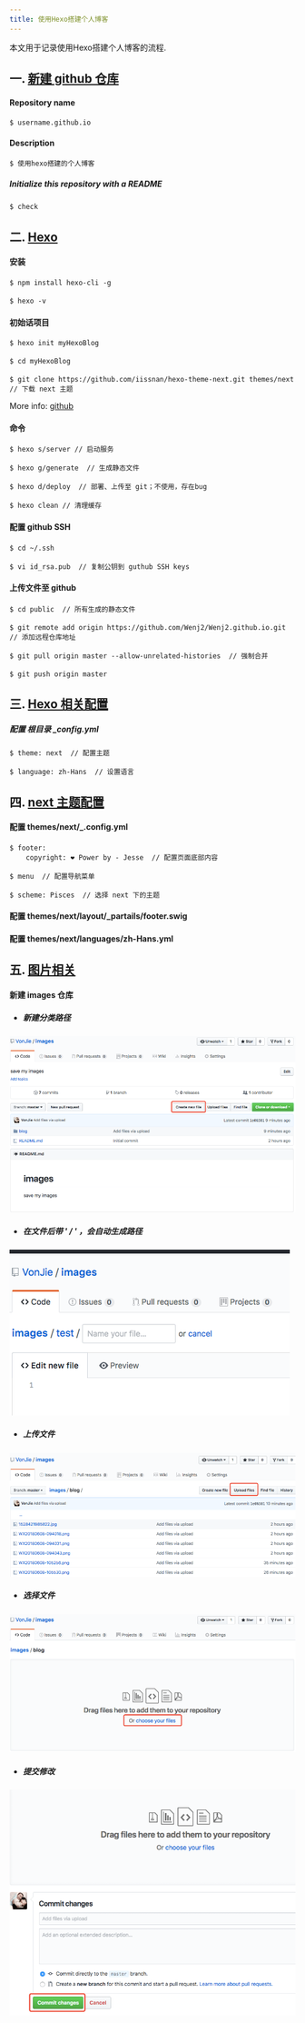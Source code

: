 ```yaml
---
title: 使用Hexo搭建个人博客
---
```

本文用于记录使用Hexo搭建个人博客的流程.

## 一. [新建 github 仓库](https://github.com/Wenj2)

#### Repository name

```
$ username.github.io
```

#### Description

``` 
$ 使用hexo搭建的个人博客
```

##### Initialize this repository with a README

```
$ check
```

## 二. [Hexo](https://hexo.io/zh-cn/)

#### 安装
```
$ npm install hexo-cli -g

$ hexo -v
```

#### 初始话项目
```
$ hexo init myHexoBlog

$ cd myHexoBlog

$ git clone https://github.com/iissnan/hexo-theme-next.git themes/next // 下载 next 主题
```
More info: [github](https://github.com/hexojs/hexo)

#### 命令
```
$ hexo s/server // 启动服务

$ hexo g/generate  // 生成静态文件

$ hexo d/deploy  // 部署、上传至 git；不使用，存在bug

$ hexo clean // 清理缓存
```

#### 配置 github SSH
```
$ cd ~/.ssh

$ vi id_rsa.pub  // 复制公钥到 guthub SSH keys
```

#### 上传文件至 github
```
$ cd public  // 所有生成的静态文件

$ git remote add origin https://github.com/Wenj2/Wenj2.github.io.git  // 添加远程仓库地址

$ git pull origin master --allow-unrelated-histories  // 强制合并

$ git push origin master
```

## 三. [Hexo 相关配置](https://hexo.io/zh-cn/docs/)

##### 配置 根目录 _config.yml
```
$ theme: next  // 配置主题

$ language: zh-Hans  // 设置语言
```

## 四. [next 主题配置](http://theme-next.iissnan.com/getting-started.html)

#### 配置 themes/next/_.config.yml
```
$ footer: 
    copyright: ❤ Power by - Jesse  // 配置页面底部内容
  
$ menu  // 配置导航菜单

$ scheme: Pisces  // 选择 next 下的主题
```

#### 配置 themes/next/layout/_partails/footer.swig

#### 配置 themes/next/languages/zh-Hans.yml

## 五. [图片相关](https://github.com/VonJie/images.git)

#### 新建 images 仓库
- ##### 新建分类路径
![image](https://raw.githubusercontent.com/VonJie/images/master/blog/hexo/WX20180608-112836.png)
- ##### 在文件后带 ' / ' ，会自动生成路径 
![image](https://raw.githubusercontent.com/VonJie/images/master/blog/hexo/WX20180608-112928.png)
- ##### 上传文件
![image](https://raw.githubusercontent.com/VonJie/images/master/blog/hexo/WX20180608-112952.png)
- ##### 选择文件
![image](https://raw.githubusercontent.com/VonJie/images/master/blog/hexo/WX20180608-113019.png)
- ##### 提交修改
![image](https://raw.githubusercontent.com/VonJie/images/master/blog/hexo/WX20180608-113042.png)